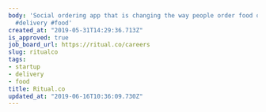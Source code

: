 ```yaml
---
body: 'Social ordering app that is changing the way people order food online. #startup
  #delivery #food'
created_at: "2019-05-31T14:29:36.713Z"
is_approved: true
job_board_url: https://ritual.co/careers
slug: ritualco
tags:
- startup
- delivery
- food
title: Ritual.co
updated_at: "2019-06-16T10:36:09.730Z"
---
```

